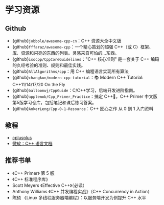 # 学习资源

## Github

- {github}`jobbole/awesome-cpp-cn`：C++ 资源大全中文版
- {github}`fffaraz/awesome-cpp`：一个精心策划的超强 C++（或 C）框架、库、资源和闪亮的东西的列表。灵感来自可怕的...东西。
- {github}`isocpp/CppCoreGuidelines`："C++ 核心准则" 是一套关于 C++ 编码的久经考验的准则、规则和最佳实践。
- {github}`AllAlgorithms/cpp`：用 C++ 编程语言实现所有算法
- {github}`changkun/modern-cpp-tutorial`：📚 Modern C++ Tutorial: C++11/14/17/20 On the Fly 
- {github}`balloonwj/CppGuide`：C/C++学习，后端开发进阶指南。
- {github}`applenob/Cpp_Primer_Practice`：搞定 C++👊。C++ Primer 中文版第5版学习仓库，包括笔记和课后练习答案。
- {github}`AnkerLeng/Cpp-0-1-Resource`：C++ 匠心之作 从 0 到 1 入门资料

## 教程

- [cplusplus](https://www.cplusplus.com/)
- [微软：C++ 语言文档](https://docs.microsoft.com/zh-cn/cpp/cpp/?view=msvc-170)

## 推荐书单

- 《C++ Primer》 第 5 版
- 《C++ 标准程序库》
- Scott Meyers 《Effective C++》（必读）
- Anthony Williams 《C++ 并发编程实战》（C++ Concurrency in Action）
- 陈硕 《Linux 多线程服务器端编程》：以服务端开发为例提升 C++ 水平